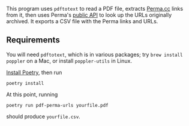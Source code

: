 This program uses `pdftotext` to read a PDF file, extracts
[Perma.cc](https//perma.cc/) links from it, then uses Perma's [public
API](https://perma.cc/docs/developer#developer-public-archives) to
look up the URLs originally archived. It exports a CSV file with the
Perma links and URLs.

Requirements
------------
You will need `pdftotext`, which is in various packages; try `brew
install poppler` on a Mac, or install `poppler-utils` in Linux.

[Install Poetry](https://python-poetry.org/docs/#installation), then run

    poetry install
    
At this point, running

    poetry run pdf-perma-urls yourfile.pdf
    
should produce `yourfile.csv`.
